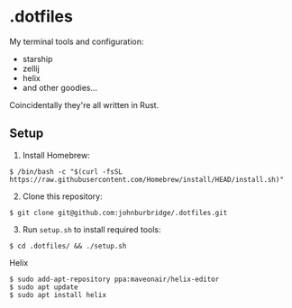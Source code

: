 # .dotfiles

My terminal tools and configuration:
* starship
* zellij
* helix
* and other goodies...

Coincidentally they're all written in Rust.

## Setup

1. Install Homebrew:
  ```
  $ /bin/bash -c "$(curl -fsSL https://raw.githubusercontent.com/Homebrew/install/HEAD/install.sh)"
  ```

2. Clone this repository:
  ```
  $ git clone git@github.com:johnburbridge/.dotfiles.git
  ```

3. Run `setup.sh` to install required tools:
  ```
  $ cd .dotfiles/ && ./setup.sh
  ```

Helix
```
$ sudo add-apt-repository ppa:maveonair/helix-editor
$ sudo apt update
$ sudo apt install helix
```
